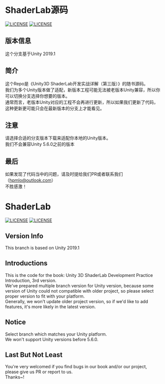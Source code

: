 # ShaderLab源码  
[![LICENSE](https://img.shields.io/badge/license-Anti%20996-blue.svg)](https://github.com/996icu/996.ICU/blob/master/LICENSE)  [![LICENSE](https://img.shields.io/badge/license-MIT-green.svg)](https://opensource.org/licenses/MIT)  
## 版本信息  
这个分支基于Unity 2019.1  
## 简介  
这个Repo是《Unity3D ShaderLab开发实战详解（第三版）》的随书源码。  
我们为多个Unity版本做了适配，新版本工程可能无法被老版本Unity兼容，所以你可以切换分支选择你想要的版本。  
通常而言，老版本Unity对应的工程不会再进行更新，所以如果我们更新了代码，这种更新更可能只会在最新版本的分支上才能看见。  

## 注意  
请选择合适的分支版本下载来适配你本地的Unity版本。  
我们不会兼容Unity 5.6.0之前的版本  
## 最后  
如果发现了代码当中的问题，请及时提给我们PR或者联系我们（hpmlo@outlook.com）  
不胜感激！  

# ShaderLab  
[![LICENSE](https://img.shields.io/badge/license-Anti%20996-blue.svg)](https://github.com/996icu/996.ICU/blob/master/LICENSE)  [![LICENSE](https://img.shields.io/badge/license-MIT-green.svg)](https://opensource.org/licenses/MIT)

## Version Info
This branch is based on Unity 2019.1
## Introductions  
This is the code for the book: Unity 3D ShaderLab Development Practice Introduction, 3rd version.  
We've prepared multiple branch version for Unity version, because some version of Unity could not compatible with older project, so please select proper version to fit with your platform.  
Generally, we won't update older project version, so if we'd like to add features, it's more likely in the latest version.  
## Notice  
Select branch which matches your Unity platform.  
We won't support Unity versions before 5.6.0.  
## Last But Not Least  
You're very welcomed if you find bugs in our book and/or our project, please give us PR or report to us.  
Thanks~!  
